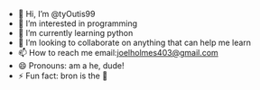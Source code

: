 - 👋 Hi, I’m @tyOutis99
- 👀 I’m interested in programming 
- 🌱 I’m currently learning python
- 💞️ I’m looking to collaborate on anything that can help me learn
- 📫 How to reach me email:joelholmes403@gmail.com 
- 😄 Pronouns: am a he, dude!
- ⚡ Fun fact: bron is the 🐐

<!---
tyOutis99/tyOutis99 is a ✨ special ✨ repository because its `README.md` (this file) appears on your GitHub profile.
You can click the Preview link to take a look at your changes.
--->
